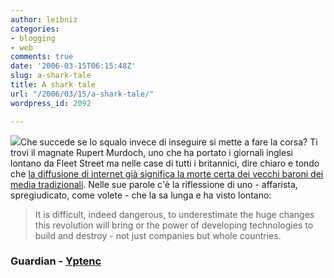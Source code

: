 ```yaml
---
author: leibniz
categories:
- blogging
- web
comments: true
date: '2006-03-15T06:15:48Z'
slug: a-shark-tale
title: A shark tale
url: "/2006/03/15/a-shark-tale/"
wordpress_id: 2092

---
```

![](http://www.yptenc.org.uk/docs/factsheets/animal_facts/animal_facts_images/greatwhite_shark.gif)Che succede se lo squalo invece di inseguire si mette a fare la corsa? Ti trovi il magnate Rupert Murdoch, uno che ha portato i giornali inglesi lontano da Fleet Street ma nelle case di tutti i britannici, dire chiaro e tondo che [la diffusione di internet già significa la morte certa dei vecchi baroni dei media tradizionali](http://www.guardian.co.uk/uk_news/story/0,,1730279,00.html). Nelle sue parole c'è la riflessione di uno - affarista, spregiudicato, come volete - che la sa lunga e ha visto lontano:


> It is difficult, indeed dangerous, to underestimate the huge changes this revolution will bring or the power of developing technologies to build and destroy - not just companies but whole countries.




### Guardian - [Yptenc](http://www.yptenc.org.uk/docs/factsheets/animal_facts/great_white_shark.html)
